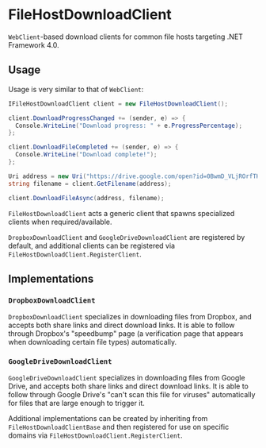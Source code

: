 # FileHostDownloadClient
`WebClient`-based download clients for common file hosts targeting .NET Framework 4.0.

## Usage
Usage is very similar to that of `WebClient`:
```c#
IFileHostDownloadClient client = new FileHostDownloadClient();

client.DownloadProgressChanged += (sender, e) => {
  Console.WriteLine("Download progress: " + e.ProgressPercentage);
};

client.DownloadFileCompleted += (sender, e) => {
  Console.WriteLine("Download complete!");
};

Uri address = new Uri("https://drive.google.com/open?id=0BwmD_VLjROrfTHk4NFg2SndKcjQ");
string filename = client.GetFilename(address);

client.DownloadFileAsync(address, filename);
```
`FileHostDownloadClient` acts a generic client that spawns specialized clients when required/available. 

`DropboxDownloadClient` and `GoogleDriveDownloadClient` are registered by default, and additional clients can be registered via `FileHostDownloadClient.RegisterClient`.
## Implementations

### `DropboxDownloadClient`

`DropboxDownloadClient` specializes in downloading files from Dropbox, and accepts both share links and direct download links. 
It is able to follow through Dropbox's "speedbump" page (a verification page that appears when downloading certain file types) automatically.

### `GoogleDriveDownloadClient`

`GoogleDriveDownloadClient` specializes in downloading files from Google Drive, and accepts both share links and direct download links.
It is able to follow through Google Drive's "can't scan this file for viruses" automatically for files that are large enough to trigger it.

Additional implementations can be created by inheriting from `FileHostDownloadClientBase` and then registered for use on specific domains via `FileHostDownloadClient.RegisterClient`.